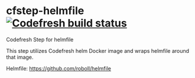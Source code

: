 # cfstep-helmfile [![Codefresh build status]( https://g.codefresh.io/api/badges/pipeline/codefresh-inc/steps%2Fhelmfile?branch=master&key=eyJhbGciOiJIUzI1NiJ9.NTY3MmQ4ZGViNjcyNGI2ZTM1OWFkZjYy.AN2wExsAsq7FseTbVxxWls8muNx_bBUnQWQVS8IgDTI&type=cf-1)]( https%3A%2F%2Fg.codefresh.io%2Fpipelines%2Fhelmfile%2Fbuilds%3FrepoOwner%3Dcodefresh-contrib%26repoName%3Dcfstep-helmfile%26serviceName%3Dcodefresh-contrib%252Fcfstep-helmfile%26filter%3Dtrigger%3Abuild~Build%3Bbranch%3Amaster%3Bpipeline%3A5e8b61b07c985c3e9651b7f3~helmfile)

Codefresh Step for helmfile

This step utilizes Codefresh helm Docker image and wraps helmfile around that image.

Helmfile: https://github.com/roboll/helmfile